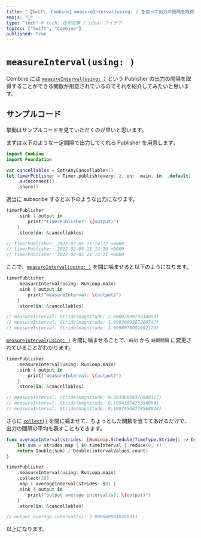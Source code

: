 ```yaml
---
title: "【Swift, Combine】measureInterval(using: ) を使って出力の間隔を取得する"
emoji: "🔖"
type: "tech" # tech: 技術記事 / idea: アイデア
topics: ["Swift", "Combine"]
published: true
---
```


# `measureInterval(using: ) `

Combine には [`measureInterval(using: )`](https://developer.apple.com/documentation/combine/fail/measureinterval(using:options:)) という Publisher の出力の間隔を取得することができる関数が用意されているのでそれを紹介してみたいと思います。

## サンプルコード

挙動はサンプルコードを見ていただくのが早いと思います。

まずは以下のような一定間隔で出力してくれる Publisher を用意します。

```swift
import Combine
import Foundation

var cancellables = Set<AnyCancellable>()
let timerPublisher = Timer.publish(every: 2, on: .main, in: .default)
    .autoconnect()
    .share()
```

適当に subscribe すると以下のような出力になります。

```swift
timerPublisher
    .sink { output in
        print("timerPublisher: \(output)")
    }
    .store(in: &cancellables)

// timerPublisher: 2022-02-05 11:14:17 +0000
// timerPublisher: 2022-02-05 11:14:19 +0000
// timerPublisher: 2022-02-05 11:14:21 +0000
```

ここで、[`measureInterval(using: )`](https://developer.apple.com/documentation/combine/fail/measureinterval(using:options:)) を間に噛ませると以下のようになります。

```swift
timerPublisher
    .measureInterval(using: RunLoop.main)
    .sink { output in
        print("measureInterval: \(output)")
    }
    .store(in: &cancellables)

// measureInterval: Stride(magnitude: 2.0009289979934692)
// measureInterval: Stride(magnitude: 1.9993009567260742)
// measureInterval: Stride(magnitude: 1.9998070001602173)
```

[`measureInterval(using: )`](https://developer.apple.com/documentation/combine/fail/measureinterval(using:options:)) を間に噛ませることで、`時刻` から `時間間隔` に変更されていることがわかります。


```swift
timerPublisher
    .measureInterval(using: RunLoop.main)
    .sink { output in
        print("measureInterval: \(output)")
    }
    .store(in: &cancellables)

// measureInterval: Stride(magnitude: 0.20106804370880127)
// measureInterval: Stride(magnitude: 0.1994309425354004)
// measureInterval: Stride(magnitude: 0.19979500770568848)

```

さらに [`collect()`](https://developer.apple.com/documentation/combine/fail/collect(_:)) を間に噛ませて、ちょっとした関数を当ててあげるだけで、出力の間隔の平均を表すこともできます。

```swift
func averageInterval(strides: [RunLoop.SchedulerTimeType.Stride]) -> Double {
    let sum = strides.map { $0.timeInterval }.reduce(0, +)
    return Double(sum) / Double(intervalValues.count)
}

timerPublisher
    .measureInterval(using: RunLoop.main)
    .collect(10)
    .map { averageInterval(strides: $0) }
    .sink { output in
        print("output average interval(s): \(output)")
    }
    .store(in: &cancellables)

// output average interval(s): 2.0000609040260313
```

以上になります。